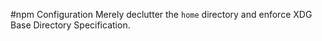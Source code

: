 #npm Configuration
Merely declutter the ``home`` directory and enforce XDG Base Directory Specification.
